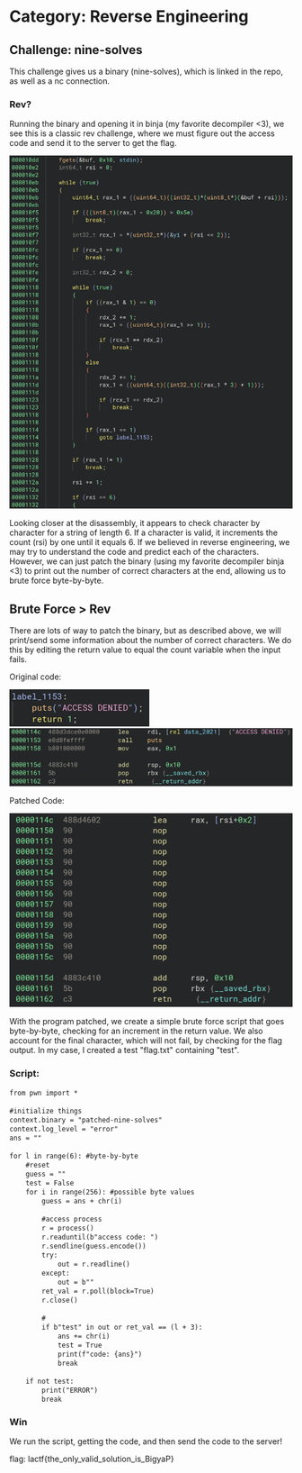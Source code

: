 # Category: Reverse Engineering

## Challenge: nine-solves

This challenge gives us a binary (nine-solves), which is linked in the repo, as well as a nc connection.

### Rev?
Running the binary and opening it in binja (my favorite decompiler <3), we see this is a classic rev challenge, where we must figure out the access code and send it to the server to get the flag.

<img src="images/binja.png">

Looking closer at the disassembly, it appears to check character by character for a string of length 6. If a character is valid, it increments the count (rsi) by one until it equals 6. If we believed in reverse engineering, we may try to understand the code and predict each of the characters. However, we can just patch the binary (using my favorite decompiler binja <3) to print out the number of correct characters at the end, allowing us to brute force byte-by-byte.

## Brute Force > Rev
There are lots of way to patch the binary, but as described above, we will print/send some information about the number of correct characters. We do this by editing the return value to equal the count variable when the input fails.

Original code:

<img src="images/original_code.png">

<img src="images/original_disassembly.png">

Patched Code:

<img src="images/patch.png">

With the program patched, we create a simple brute force script that goes byte-by-byte, checking for an increment in the return value. We also account for the final character, which will not fail, by checking for the flag output. In my case, I created a test "flag.txt" containing "test".

### Script:

```
from pwn import *

#initialize things
context.binary = "patched-nine-solves"
context.log_level = "error"
ans = ""

for l in range(6): #byte-by-byte
    #reset
    guess = ""
    test = False
    for i in range(256): #possible byte values
        guess = ans + chr(i)

        #access process
        r = process()
        r.readuntil(b"access code: ")
        r.sendline(guess.encode())
        try:
            out = r.readline()
        except:
            out = b""
        ret_val = r.poll(block=True)
        r.close()

        #
        if b"test" in out or ret_val == (l + 3):
            ans += chr(i)
            test = True
            print(f"code: {ans}")
            break

    if not test:
        print("ERROR")
        break
```

### Win
We run the script, getting the code, and then send the code to the server!

flag: lactf{the_only_valid_solution_is_BigyaP}
